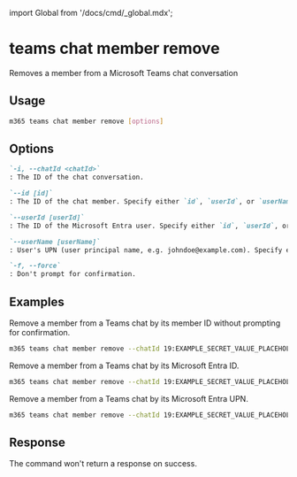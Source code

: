 <!-- DISCLAIMER: All secrets, passwords, and sensitive values in this document are examples only and not real credentials. -->
import Global from '/docs/cmd/_global.mdx';

# teams chat member remove

Removes a member from a Microsoft Teams chat conversation

## Usage

```sh
m365 teams chat member remove [options]
```

## Options

```md definition-list
`-i, --chatId <chatId>`
: The ID of the chat conversation.

`--id [id]`
: The ID of the chat member. Specify either `id`, `userId`, or `userName` but not multiple.

`--userId [userId]`
: The ID of the Microsoft Entra user. Specify either `id`, `userId`, or `userName` but not multiple.

`--userName [userName]`
: User's UPN (user principal name, e.g. johndoe@example.com). Specify either `id`, `userId`, or `userName` but not multiple.

`-f, --force`
: Don't prompt for confirmation.
```

<Global />

## Examples

Remove a member from a Teams chat by its member ID without prompting for confirmation.

```sh
m365 teams chat member remove --chatId 19:EXAMPLE_SECRET_VALUE_PLACEHOLDER@unq.gbl.spaces --id EXAMPLE_SECRET_VALUE_PLACEHOLDER== --force
```

Remove a member from a Teams chat by its Microsoft Entra ID.

```sh
m365 teams chat member remove --chatId 19:EXAMPLE_SECRET_VALUE_PLACEHOLDER@unq.gbl.spaces --userId bd94e214-7852-48b0-a326-5a34b2a02183
```

Remove a member from a Teams chat by its Microsoft Entra UPN.

```sh
m365 teams chat member remove --chatId 19:EXAMPLE_SECRET_VALUE_PLACEHOLDER@unq.gbl.spaces --userName john.doe@contoso.com
```

## Response

The command won't return a response on success.
